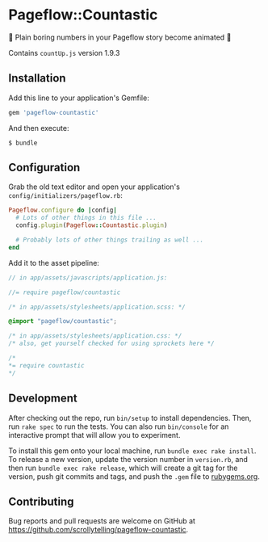 # Pageflow::Countastic

🌟 Plain boring numbers in your Pageflow story become animated 🌟

Contains `countUp.js` version 1.9.3


## Installation

Add this line to your application's Gemfile:

```ruby
gem 'pageflow-countastic'
```

And then execute:

    $ bundle

## Configuration

Grab the old text editor and open your application's `config/initializers/pageflow.rb`:

``` ruby
Pageflow.configure do |config|
  # Lots of other things in this file ...
  config.plugin(Pageflow::Countastic.plugin)

  # Probably lots of other things trailing as well ...
end
```

Add it to the asset pipeline:

``` javascript
// in app/assets/javascripts/application.js:

//= require pageflow/countastic
```

``` scss
/* in app/assets/stylesheets/application.scss: */

@import "pageflow/countastic";
```

``` css
/* in app/assets/stylesheets/application.css: */
/* also, get yourself checked for using sprockets here */

/*
*= require countastic
*/
```

## Development

After checking out the repo, run `bin/setup` to install dependencies. Then, run `rake spec` to run the tests. You can also run `bin/console` for an interactive prompt that will allow you to experiment.

To install this gem onto your local machine, run `bundle exec rake install`. To release a new version, update the version number in `version.rb`, and then run `bundle exec rake release`, which will create a git tag for the version, push git commits and tags, and push the `.gem` file to [rubygems.org](https://rubygems.org).

## Contributing

Bug reports and pull requests are welcome on GitHub at https://github.com/scrollytelling/pageflow-countastic.
